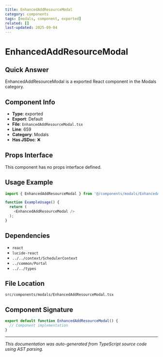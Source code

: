 ```yaml
---
title: EnhancedAddResourceModal
category: components
tags: [modals, component, exported]
related: []
last-updated: 2025-09-04
---
```


# EnhancedAddResourceModal

## Quick Answer
EnhancedAddResourceModal is a exported React component in the Modals category.

## Component Info

- **Type**: exported
- **Export**: Default
- **File**: `EnhancedAddResourceModal.tsx`
- **Line**: 659
- **Category**: Modals
- **Has JSDoc**: ❌

## Props Interface

This component has no props interface defined.

## Usage Example

```typescript
import { EnhancedAddResourceModal } from '@/components/modals/EnhancedAddResourceModal';

function ExampleUsage() {
  return (
    <EnhancedAddResourceModal />
  );
}
```

## Dependencies


- `react`
- `lucide-react`
- `../../context/SchedulerContext`
- `../common/Portal`
- `../../types`


## File Location

`src/components/modals/EnhancedAddResourceModal.tsx`

## Component Signature

```typescript
export default function EnhancedAddResourceModal() { 
  // Component implementation
}
```

---

*This documentation was auto-generated from TypeScript source code using AST parsing.*